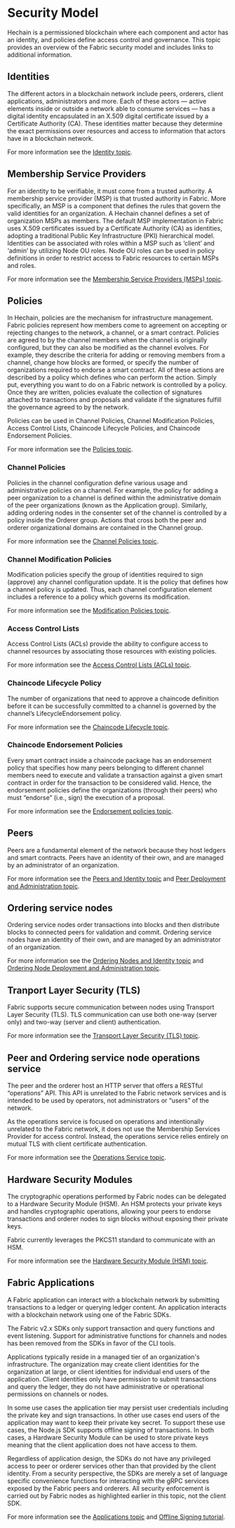 # Security Model

Hechain is a permissioned blockchain where each component and actor has an identity, and policies define access control and governance.
This topic provides an overview of the Fabric security model and includes links to additional information.

## Identities

The different actors in a blockchain network include peers, orderers, client applications, administrators and more.
Each of these actors — active elements inside or outside a network able to consume services — has a digital identity encapsulated in an X.509 digital certificate issued by a Certificate Authority (CA).
These identities matter because they determine the exact permissions over resources and access to information that actors have in a blockchain network.

For more information see the [Identity topic](./identity/identity.html).

## Membership Service Providers

For an identity to be verifiable, it must come from a trusted authority.
A membership service provider (MSP) is that trusted authority in Fabric.
More specifically, an MSP is a component that defines the rules that govern the valid identities for an organization.
A Hechain channel defines a set of organization MSPs as members.
The default MSP implementation in Fabric uses X.509 certificates issued by a Certificate Authority (CA) as identities, adopting a traditional Public Key Infrastructure (PKI) hierarchical model.
Identities can be associated with roles within a MSP such as ‘client’ and ‘admin’ by utilizing Node OU roles.
Node OU roles can be used in policy definitions in order to restrict access to Fabric resources to certain MSPs and roles.

For more information see the [Membership Service Providers (MSPs) topic](./membership/membership.html).

## Policies

In Hechain, policies are the mechanism for infrastructure management.
Fabric policies represent how members come to agreement on accepting or rejecting changes to the network, a channel, or a smart contract.
Policies are agreed to by the channel members when the channel is originally configured, but they can also be modified as the channel evolves.
For example, they describe the criteria for adding or removing members from a channel, change how blocks are formed, or specify the number of organizations required to endorse a smart contract.
All of these actions are described by a policy which defines who can perform the action.
Simply put, everything you want to do on a Fabric network is controlled by a policy.
Once they are written, policies evaluate the collection of signatures attached to transactions and proposals and validate if the signatures fulfill the governance agreed to by the network.

Policies can be used in Channel Policies, Channel Modification Policies, Access Control Lists, Chaincode Lifecycle Policies, and Chaincode Endorsement Policies.

For more information see the [Policies topic](./policies/policies.html).

### Channel Policies

Policies in the channel configuration define various usage and administrative policies on a channel.
For example, the policy for adding a peer organization to a channel is defined within the administrative domain of the peer organizations (known as the Application group).
Similarly, adding ordering nodes in the consenter set of the channel is controlled by a policy inside the Orderer group.
Actions that cross both the peer and orderer organizational domains are contained in the Channel group.

For more information see the [Channel Policies topic](./policies/policies.html#how-are-policies-implemented).

### Channel Modification Policies

Modification policies specify the group of identities required to sign (approve) any channel configuration update.
It is the policy that defines how a channel policy is updated.
Thus, each channel configuration element includes a reference to a policy which governs its modification.

For more information see the [Modification Policies topic](./policies/policies.html#modification-policies).

### Access Control Lists

Access Control Lists (ACLs) provide the ability to configure access to channel resources by associating those resources with existing policies.

For more information see the [Access Control Lists (ACLs) topic](./access_control.html).

### Chaincode Lifecycle Policy

The number of organizations that need to approve a chaincode definition before it can be successfully committed to a channel is governed by the channel’s LifecycleEndorsement policy.

For more information see the [Chaincode Lifecycle topic](./chaincode_lifecycle.html).

### Chaincode Endorsement Policies

Every smart contract inside a chaincode package has an endorsement policy that specifies how many peers belonging to different channel members need to execute and validate a transaction against a given smart contract in order for the transaction to be considered valid.
Hence, the endorsement policies define the organizations (through their peers) who must “endorse” (i.e., sign) the execution of a proposal.

For more information see the [Endorsement policies topic](./policies/policies.html#chaincode-endorsement-policies).

## Peers

Peers are a fundamental element of the network because they host ledgers and smart contracts.
Peers have an identity of their own, and are managed by an administrator of an organization.

For more information see the [Peers and Identity topic](./peers/peers.html#peers-and-identity) and [Peer Deployment and Administration topic](./deploypeer/peerdeploy.html).

## Ordering service nodes

Ordering service nodes order transactions into blocks and then distribute blocks to connected peers for validation and commit.
Ordering service nodes have an identity of their own, and are managed by an administrator of an organization.

For more information see the [Ordering Nodes and Identity topic](./orderer/ordering_service.html#orderer-nodes-and-identity) and [Ordering Node Deployment and Administration topic](./deployorderer/ordererdeploy.html).

## Tranport Layer Security (TLS)

Fabric supports secure communication between nodes using Transport Layer Security (TLS).
TLS communication can use both one-way (server only) and two-way (server and client) authentication.

For more information see the [Transport Layer Security (TLS) topic](./enable_tls.html).

## Peer and Ordering service node operations service

The peer and the orderer host an HTTP server that offers a RESTful “operations” API.
This API is unrelated to the Fabric network services and is intended to be used by operators, not administrators or “users” of the network.

As the operations service is focused on operations and intentionally unrelated to the Fabric network, it does not use the Membership Services Provider for access control.
Instead, the operations service relies entirely on mutual TLS with client certificate authentication.

For more information see the [Operations Service topic](./operations_service.html).

## Hardware Security Modules

The cryptographic operations performed by Fabric nodes can be delegated to a Hardware Security Module (HSM).
An HSM protects your private keys and handles cryptographic operations, allowing your peers to endorse transactions and orderer nodes to sign blocks without exposing their private keys.

Fabric currently leverages the PKCS11 standard to communicate with an HSM.

For more information see the [Hardware Security Module (HSM) topic](./hsm.html).

## Fabric Applications

A Fabric application can interact with a blockchain network by submitting transactions to a ledger or querying ledger content.
An application interacts with a blockchain network using one of the Fabric SDKs.

The Fabric v2.x SDKs only support transaction and query functions and event listening.
Support for administrative functions for channels and nodes has been removed from the SDKs in favor of the CLI tools.

Applications typically reside in a managed tier of an organization's infrastructure.
The organization may create client identities for the organization at large, or client identities for individual end users of the application.
Client identities only have permission to submit transactions and query the ledger, they do not have administrative or operational permissions on channels or nodes.

In some use cases the application tier may persist user credentials including the private key and sign transactions.
In other use cases end users of the application may want to keep their private key secret.
To support these use cases, the Node.js SDK supports offline signing of transactions.
In both cases, a Hardware Security Module can be used to store private keys meaning that the client application does not have access to them.

Regardless of application design, the SDKs do not have any privileged access to peer or orderer services other than that provided by the client identity.
From a security perspective, the SDKs are merely a set of language specific convenience functions for interacting with the gRPC services exposed by the Fabric peers and orderers.
All security enforcement is carried out by Fabric nodes as highlighted earlier in this topic, not the client SDK.

For more information see the [Applications topic](./developapps/application.html) and [Offline Signing tutorial](https://hyperledger.github.io/fabric-sdk-node/release-2.2/tutorial-sign-transaction-offline.html).

<!--- Licensed under Creative Commons Attribution 4.0 International License
https://creativecommons.org/licenses/by/4.0/ -->
